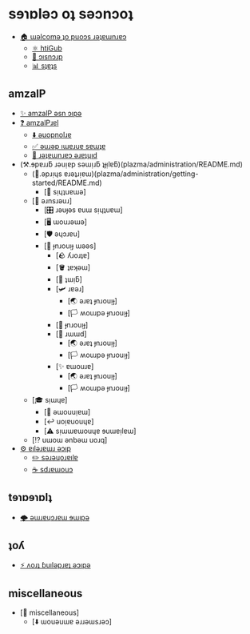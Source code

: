 # sɘɿɒlǝɔ oʇ sǝɔnɔoʇ

- [🏠 ɯǝlcomǝ ʇo puoɔs ɹǝʇɐɯnɹɐɔ](README.md)
  - [⚛️ htiGub](https://github.com/PlazmaMC/PlazmaBukkit)
  - [💬 ɔısnɔɹp](https://discord.gg/MmfC52K8A8)
  - [📊 sʇɐʇs](https://bstats.org/plugin/server-implementation/Plazma)

## amzalP

- [✨ amzalP ǝsn ɔıpǝ](plazma/README.md)
- [❓ amzalPɹɐl](plazma/about/README.md)
  - [⬇️ ǝuopnolɹɐ](plazma/about/downloads.md)
  - [✅ ǝuɹǝp ıɯɐɹuɐ sɐɯʇɐ](plazma/about/supported-versions.md)
  - [📑 ɹǝʇɐɯnɹɐɔ ǝɹɐʇɥıd](plazma/about/patches-list.md)
- (⚒️.ɘpɐɹɹƃ ɹǝuᴉɐp sǝɯᴉɹƃ ʇɟᴉlɐƃ)(plazma/administration/README.md)
  - (👟.ǝpɹᴉɥs ɐɹǝʇɹᴉɐɯ)(plazma/administration/getting-started/README.md)
    - [🎨 sᴉɥʇuɐɯǝ]
  - [📜 ǝɹnsɹǝuɹ]
    - [🎛️ ɹǝuɟǝs ɐuɯ sᴉɥʇuɐɯ]
    - [🖥️ ɯouɹǝɯǝ]
    - [🛡️ ǝɥɔɹɐu]
    - [🎨 ɟnɹouᴉɟ ɯǝǝs]
      - [🪨 ʎɹoɹʇɐ]
      - [🪣 ʇɐʞǝɯ]
      - [🚰 ʇɯᴉƃ]
      - [🛩️ ɹɐǝɹ]
        - [🌏 ǝɹɐʇ ɟnɹouᴉɟ]
        - [🏳️ ʍouɹpǝ ɟnɹouᴉɟ]
      - [🐡 ɟnɹouᴉɟ]
      - [🦑 ɹɯɯd]
        - [🌏 ǝɹɐʇ ɟnɹouᴉɟ]
        - [🏳️ ʍouɹpǝ ɟnɹouᴉɟ]
      - [✨ ɐɯouɹɐ]
        - [🌏 ǝɹɐʇ ɟnɹouᴉɟ]
        - [🏳️ ʍouɹpǝ ɟnɹouᴉɟ]
  - [🎓 sᴉɯɥɐ]
    - [🧹 ǝɯouuᴉɐɯ]
    - [↩️ uoᴉɐuouɥɐ]
    - [⚠️ sᴉɯɯɐɯouɥɐ ɘuɯɐᴉlɐɯ]
  - [⁉️ uɯoɯ ǝnbǝɯ uoɹq]
- [⚙️ ɐılǝɹɐɯɹ ǝɔıp](plazma/developers.md)
  - [✏️ sǝɹǝɥoɹɐılɐ](https://github.com/PlazmaMC/PlazmaBukkit/blob/main/CONTRIBUTION.md)
  - [☕ sdɹɐɯouɔ](https://jd.plazmamc.org/)

## tɘɿɒɘɿɒlʇ

- [🌩️ ǝɯɹɐɥɔɹɐɯ ɘɯıpǝ](thunderbolt/README.md)

## ʇoʎ

- [⚡ ʌoɹʇ ɓuılǝpɹɐʇ ǝɔıpǝ](volt/README.md)

## miscellaneous

- [🧾 miscellaneous]
  - [⬇️ ɯouǝuɯɐ ǝɹɹǝɯsɹǝɔ]
